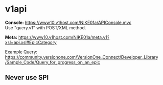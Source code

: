 # v1api
**Console:** https://www10.v1host.com/NIKE01a/APIConsole.mvc<br />Use "query.v1" with POST/XML method.

**Meta:** https://www10.v1host.com/NIKE01a/meta.v1?xsl=api.xsl#EpicCategory

Example Query: https://community.versionone.com/VersionOne_Connect/Developer_Library/Sample_Code/Query_for_progress_on_an_epic

## **__Never use SPI__**
